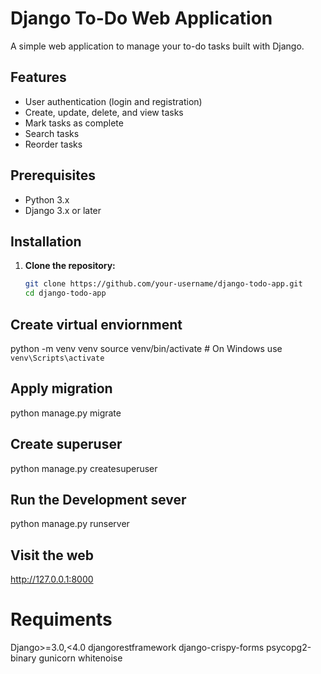 # Django To-Do Web Application

A simple web application to manage your to-do tasks built with Django.

## Features

- User authentication (login and registration)
- Create, update, delete, and view tasks
- Mark tasks as complete
- Search tasks
- Reorder tasks

## Prerequisites

- Python 3.x
- Django 3.x or later

## Installation

1. **Clone the repository:**
   ```bash
   git clone https://github.com/your-username/django-todo-app.git
   cd django-todo-app
## Create virtual enviornment 
python -m venv venv
source venv/bin/activate   # On Windows use `venv\Scripts\activate`

## Apply migration
python manage.py migrate

## Create superuser
python manage.py createsuperuser

## Run the Development sever
python manage.py runserver

## Visit the web
http://127.0.0.1:8000


# Requiments

Django>=3.0,<4.0 
djangorestframework
django-crispy-forms
psycopg2-binary
gunicorn
whitenoise
